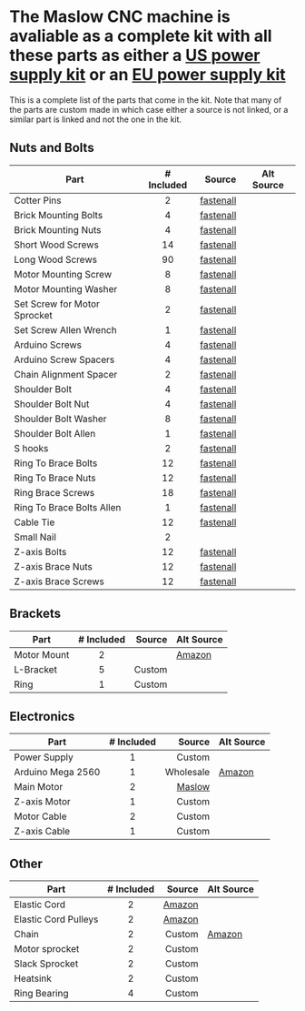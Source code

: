 # The Maslow CNC machine is avaliable as a complete kit with all these parts as either a [US power supply kit](http://www.maslowcnc.com/store/maslow-cnc-base-machine-z-axis-kits-us-power-supply) or an [EU power supply kit](http://www.maslowcnc.com/store/maslow-cnc-base-machine-z-axis-kits-eu-power-supply)

This is a complete list of the parts that come in the kit. Note that many of the parts are custom made in which case either a source is not linked, or a similar part is linked and not the one in the kit.

## Nuts and Bolts

|    Part                           |   # Included     |     Source                                                       |   Alt Source   |
|-----------------------------------|:----------------:|-----------------------------------------------------------------:|-----------|
|  Cotter Pins                      |         2        |[fastenall](https://www.fastenal.com/products/details/45287)      |           |
|Brick Mounting Bolts               |         4        |[fastenall](https://www.fastenal.com/products/details/21171)      |           |
|Brick Mounting Nuts                |         4        |[fastenall](https://www.fastenal.com/products/details/1136102)    |           |
|Short Wood Screws                  |        14        |[fastenall](https://www.fastenal.com/products/details/32171)      |           |
|Long Wood Screws                   |        90        |[fastenall](https://www.fastenal.com/products/details/32176)      |           |
|Motor Mounting Screw               |         8        |[fastenall](https://www.fastenal.com/products/details/91200)      |           |
|Motor Mounting Washer              |         8        |[fastenall](https://www.fastenal.com/products/details/91200)      |           |
|Set Screw for Motor Sprocket       |         2        |[fastenall](https://www.fastenal.com/products/details/39847)      |           |
|Set Screw Allen Wrench             |         1        |[fastenall](https://www.fastenal.com/products/details/40407)      |           |
|Arduino Screws                     |         4        |[fastenall](https://www.fastenal.com/products/details/31204)      |           |
|Arduino Screw Spacers              |         4        |[fastenall](https://www.fastenal.com/products/details/0145649)    |           |
|Chain Alignment Spacer             |         2        |[fastenall](https://www.fastenal.com/products/details/0145790)    |           |
|Shoulder Bolt                      |         4        |[fastenall](https://www.fastenal.com/products/details/40011)      |           |
|Shoulder Bolt Nut                  |         4        |[fastenall](https://www.fastenal.com/products/details/40163)      |           |
|Shoulder Bolt Washer               |         8        |[fastenall](https://www.fastenal.com/products/details/40358)      |           |
|Shoulder Bolt Allen                |         1        |[fastenall](https://www.fastenal.com/products/details/40409)      |           |
|S hooks                            |         2        |[fastenall](https://www.fastenal.com/products/details/45320)      |           |
|Ring To Brace Bolts                |        12        |[fastenall](https://www.fastenal.com/products/details/40868)      |           |
|Ring To Brace Nuts                 |        12        |[fastenall](https://www.fastenal.com/products/details/40143)      |           |
|Ring Brace Screws                  |        18        |[fastenall](https://www.fastenal.com/products/details/31222)      |           |
|Ring To Brace Bolts Allen          |         1        |[fastenall](https://www.fastenal.com/products/details/40425)      |           |
|Cable Tie                          |        12        |[fastenall](https://www.fastenal.com/products/details/63122)      |           |
|Small Nail                         |         2        |                                                                  |           |
|Z-axis Bolts                       |        12        |[fastenall](https://www.fastenal.com/products/details/40868)      |           |
|Z-axis Brace Nuts                  |        12        |[fastenall](https://www.fastenal.com/products/details/40143)      |           |
|Z-axis Brace Screws                |        12        |[fastenall](https://www.fastenal.com/products/details/1131222)    |           |

## Brackets

|    Part                           |   # Included     |     Source                                                       |   Alt Source   |
|-----------------------------------|:----------------:|-----------------------------------------------------------------:|-----------|
| Motor Mount                       |        2         |                                                                  |[Amazon](https://amzn.to/2LqkbHd)
| L-Bracket                         |        5         |                            Custom                                |           |
| Ring                              |        1         |                            Custom                                |           |

## Electronics

|    Part                           |   # Included     |     Source                                                       |   Alt Source   |
|-----------------------------------|:----------------:|-----------------------------------------------------------------:|-----------|
| Power Supply                      |        1         |    Custom                                                        |           |
| Arduino Mega 2560                 |        1         |    Wholesale                                                     | [Amazon](https://amzn.to/2Lqf35R) |
| Main Motor                        |        2         |[Maslow](https://www.maslowcnc.com/store/regular-machine-motor-cable)|        |
| Z-axis Motor                      |        1         |    Custom                                                        |           |
| Motor Cable                       |        2         |    Custom                                                        |           |
| Z-axis Cable                      |        1         |    Custom                                                        |           |

## Other

|    Part                           |   # Included     |     Source                                                       |   Alt Source   |
|-----------------------------------|:----------------:|-----------------------------------------------------------------:|-----------|
| Elastic Cord                      |        2         |    [Amazon](https://amzn.to/2O5Hq83)                             |           |
| Elastic Cord Pulleys              |        2         |    [Amazon](https://amzn.to/2uNhLYR)                             |           |
| Chain                             |        2         |    Custom                                | [Amazon](https://amzn.to/2O3Ik4N) |
|Motor sprocket                     |         2        |    Custom                                                        |           |
|Slack Sprocket                     |         2        |    Custom                                                        |           |
|Heatsink                           |         2        |    Custom                                                        |           |
|Ring Bearing                       |         4        |    Custom                                                        |           |
